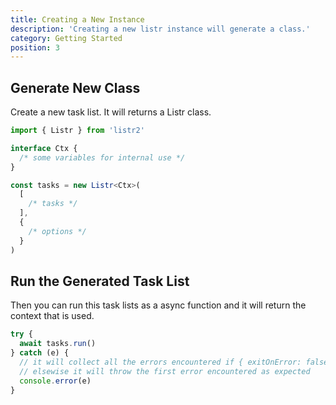 ```yaml
---
title: Creating a New Instance
description: 'Creating a new listr instance will generate a class.'
category: Getting Started
position: 3
---
```


## Generate New Class

Create a new task list. It will returns a Listr class.

```typescript
import { Listr } from 'listr2'

interface Ctx {
  /* some variables for internal use */
}

const tasks = new Listr<Ctx>(
  [
    /* tasks */
  ],
  {
    /* options */
  }
)
```

## Run the Generated Task List

Then you can run this task lists as a async function and it will return the context that is used.

```typescript
try {
  await tasks.run()
} catch (e) {
  // it will collect all the errors encountered if { exitOnError: false } is set as an option but will not throw them
  // elsewise it will throw the first error encountered as expected
  console.error(e)
}
```

